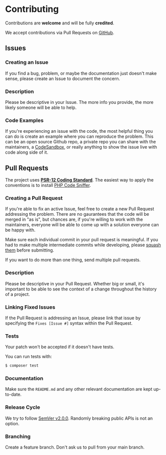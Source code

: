 # Contributing

Contributions are **welcome** and will be fully **credited**.

We accept contributions via Pull Requests on [GitHub](https://github.com/cloudinary-labs/cloudinary-laravel).

## Issues

### Creating an Issue
If you find a bug, problem, or maybe the documentation just doesn't make sense, please create an Issue to document the concern.

### Description
Please be descriptive in your Issue. The more info you provide, the more likely someone will be able to help.

### Code Examples
If you're experiencing an issue with the code, the most helpful thing you can do is create an example where you can reproduce the problem. This can be an open source Github repo, a private repo you can share with the maintainers, a [CodeSandbox](https://codesandbox.io/), or really anything to show the issue live with code along side of it.

## Pull Requests

The project uses **[PSR-12 Coding Standard](https://github.com/php-fig/fig-standards/blob/master/accepted/PSR-12-extended-coding-style-guide.md)**. The easiest way to apply the conventions is to install [PHP Code Sniffer](http://pear.php.net/package/PHP_CodeSniffer).

### Creating a Pull Request
If you're able to fix an active Issue, feel free to create a new Pull Request addressing the problem. There are no gaurantees that the code will be merged in "as is", but chances are, if you're willing to work with the maintainers, everyone will be able to come up with a solution everyone can be happy with.

Make sure each individual commit in your pull request is meaningful. If you had to make multiple intermediate commits while developing, please [squash them](http://www.git-scm.com/book/en/v2/Git-Tools-Rewriting-History#Changing-Multiple-Commit-Messages) before submitting.

If you want to do more than one thing, send multiple pull requests.

### Description
Please be descriptive in your Pull Request. Whether big or small, it's important to be able to see the context of a change throughout the history of a project.

### Linking Fixed Issues
If the Pull Request is addressing an Issue, please link that issue by specifying the `Fixes [Issue #]` syntax within the Pull Request.

### Tests
Your patch won't be accepted if it doesn't have tests.

You can run tests with:
``` bash
$ composer test
```

### Documentation
Make sure the `README.md` and any other relevant documentation are kept up-to-date.

### Release Cycle
We try to follow [SemVer v2.0.0](http://semver.org/). Randomly breaking public APIs is not an option.

### Branching
Create a feature branch. Don't ask us to pull from your main branch.
